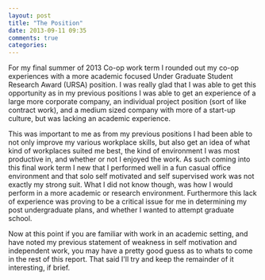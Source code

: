 ```yaml
---
layout: post
title: "The Position"
date: 2013-09-11 09:35
comments: true
categories:
---
```



For my final summer of 2013 Co-op work term I rounded out my co-op experiences with a more academic focused Under Graduate Student Research Award (URSA) position. I was really glad that I was able to get this opportunity as in my previous positions I was able to get an experience of a large more corporate company, an individual project position (sort of like contract work), and a medium sized company with more of a start-up culture, but was lacking an academic experience.

This was important to me as from my previous positions I had been able to not only improve my various workplace skills, but also get an idea of what kind of workplaces suited me best, the kind of environment I was most productive in, and whether or not I enjoyed the work. As such coming into this final work term I new that I performed well in a fun casual office environment and that solo self motivated and self supervised work was not exactly my strong suit. What I did not know though, was how I would perform in a more academic or research environment. Furthermore this lack of experience was proving to be a critical issue for me in determining my post undergraduate plans, and whether I wanted to attempt graduate school.

Now at this point if you are familiar with work in an academic setting, and have noted my previous statement of weakness in self motivation and independent work, you may have a pretty good guess as to whats to come in the rest of this report. That said I'll try and keep the remainder of it interesting, if brief.
